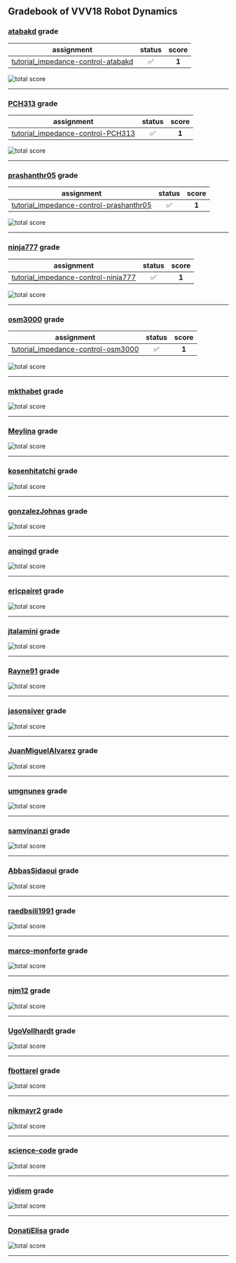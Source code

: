 ## Gradebook of VVV18 Robot Dynamics

### [**atabakd**](https://github.com/atabakd) grade

| assignment | status | score |
|    :--:    |  :--:  | :--:  |
| [tutorial_impedance-control-atabakd](https://github.com/vvv18-dynamics/tutorial_impedance-control-atabakd) | :white_check_mark: | **1** |

![total score](https://img.shields.io/badge/total_score-1-brightgreen.svg?style=flat-square)

---


### [**PCH313**](https://github.com/PCH313) grade

| assignment | status | score |
|    :--:    |  :--:  | :--:  |
| [tutorial_impedance-control-PCH313](https://github.com/vvv18-dynamics/tutorial_impedance-control-PCH313) | :white_check_mark: | **1** |

![total score](https://img.shields.io/badge/total_score-1-brightgreen.svg?style=flat-square)

---


### [**prashanthr05**](https://github.com/prashanthr05) grade

| assignment | status | score |
|    :--:    |  :--:  | :--:  |
| [tutorial_impedance-control-prashanthr05](https://github.com/vvv18-dynamics/tutorial_impedance-control-prashanthr05) | :white_check_mark: | **1** |

![total score](https://img.shields.io/badge/total_score-1-brightgreen.svg?style=flat-square)

---


### [**ninja777**](https://github.com/ninja777) grade

| assignment | status | score |
|    :--:    |  :--:  | :--:  |
| [tutorial_impedance-control-ninja777](https://github.com/vvv18-dynamics/tutorial_impedance-control-ninja777) | :white_check_mark: | **1** |

![total score](https://img.shields.io/badge/total_score-1-brightgreen.svg?style=flat-square)

---


### [**osm3000**](https://github.com/osm3000) grade

| assignment | status | score |
|    :--:    |  :--:  | :--:  |
| [tutorial_impedance-control-osm3000](https://github.com/vvv18-dynamics/tutorial_impedance-control-osm3000) | :white_check_mark: | **1** |

![total score](https://img.shields.io/badge/total_score-1-brightgreen.svg?style=flat-square)

---


### [**mkthabet**](https://github.com/mkthabet) grade

![total score](https://img.shields.io/badge/total_score-0-orange.svg?style=flat-square)

---


### [**Meylina**](https://github.com/Meylina) grade

![total score](https://img.shields.io/badge/total_score-0-orange.svg?style=flat-square)

---


### [**kosenhitatchi**](https://github.com/kosenhitatchi) grade

![total score](https://img.shields.io/badge/total_score-0-orange.svg?style=flat-square)

---


### [**gonzalezJohnas**](https://github.com/gonzalezJohnas) grade

![total score](https://img.shields.io/badge/total_score-0-orange.svg?style=flat-square)

---


### [**anqingd**](https://github.com/anqingd) grade

![total score](https://img.shields.io/badge/total_score-0-orange.svg?style=flat-square)

---


### [**ericpairet**](https://github.com/ericpairet) grade

![total score](https://img.shields.io/badge/total_score-0-orange.svg?style=flat-square)

---


### [**jtalamini**](https://github.com/jtalamini) grade

![total score](https://img.shields.io/badge/total_score-0-orange.svg?style=flat-square)

---


### [**Rayne91**](https://github.com/Rayne91) grade

![total score](https://img.shields.io/badge/total_score-0-orange.svg?style=flat-square)

---


### [**jasonsiver**](https://github.com/jasonsiver) grade

![total score](https://img.shields.io/badge/total_score-0-orange.svg?style=flat-square)

---


### [**JuanMiguelAlvarez**](https://github.com/JuanMiguelAlvarez) grade

![total score](https://img.shields.io/badge/total_score-0-orange.svg?style=flat-square)

---


### [**umgnunes**](https://github.com/umgnunes) grade

![total score](https://img.shields.io/badge/total_score-0-orange.svg?style=flat-square)

---


### [**samvinanzi**](https://github.com/samvinanzi) grade

![total score](https://img.shields.io/badge/total_score-0-orange.svg?style=flat-square)

---


### [**AbbasSidaoui**](https://github.com/AbbasSidaoui) grade

![total score](https://img.shields.io/badge/total_score-0-orange.svg?style=flat-square)

---


### [**raedbsili1991**](https://github.com/raedbsili1991) grade

![total score](https://img.shields.io/badge/total_score-0-orange.svg?style=flat-square)

---


### [**marco-monforte**](https://github.com/marco-monforte) grade

![total score](https://img.shields.io/badge/total_score-0-orange.svg?style=flat-square)

---


### [**njm12**](https://github.com/njm12) grade

![total score](https://img.shields.io/badge/total_score-0-orange.svg?style=flat-square)

---


### [**UgoVollhardt**](https://github.com/UgoVollhardt) grade

![total score](https://img.shields.io/badge/total_score-0-orange.svg?style=flat-square)

---


### [**fbottarel**](https://github.com/fbottarel) grade

![total score](https://img.shields.io/badge/total_score-0-orange.svg?style=flat-square)

---


### [**nikmayr2**](https://github.com/nikmayr2) grade

![total score](https://img.shields.io/badge/total_score-0-orange.svg?style=flat-square)

---


### [**science-code**](https://github.com/science-code) grade

![total score](https://img.shields.io/badge/total_score-0-orange.svg?style=flat-square)

---


### [**yidiem**](https://github.com/yidiem) grade

![total score](https://img.shields.io/badge/total_score-0-orange.svg?style=flat-square)

---


### [**DonatiElisa**](https://github.com/DonatiElisa) grade

![total score](https://img.shields.io/badge/total_score-0-orange.svg?style=flat-square)

---

